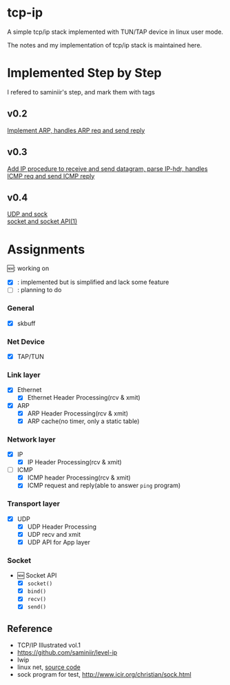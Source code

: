 # tcp-ip
A simple tcp/ip stack implemented with TUN/TAP device in linux user mode.

The notes and my implementation of tcp/ip stack is maintained here.

# Implemented Step by Step
I refered to saminiir's step, and mark them with tags 

## v0.2
[Implement ARP, handles ARP req and send reply](doc/2-arp.md) 

## v0.3
[Add IP procedure to receive and send datagram, parse IP-hdr, handles ICMP req and send ICMP reply](doc/3-iphdr-icmp.md)

## v0.4

[UDP and sock](doc/4-1-UDP-sock.md)  
[socket and socket API(1)](doc/4-2-socket-API-1.md)

# Assignments
:new:: working on  
- [x] : implemented but is simplified and lack some feature
- [ ] : planning to do
### General
- [x] skbuff
### Net Device
- [x] TAP/TUN
### Link layer
- [x] Ethernet
  - [x] Ethernet Header Processing(rcv & xmit)
- [x] ARP
  - [x] ARP Header Processing(rcv & xmit)
  - [x] ARP cache(no timer, only a static table)
### Network layer
- [x] IP
  - [x] IP Header Processing(rcv & xmit)
- [ ] ICMP
  - [x] ICMP header Processing(rcv & xmit)
  - [x] ICMP request and reply(able to answer `ping` program)
### Transport layer
- [x] UDP
  - [x] UDP Header Processing
  - [x] UDP recv and xmit
  - [x] UDP API for App layer
### Socket
- :new: Socket API
  - [x] `socket()`
  - [x] `bind()`
  - [x] `recv()`
  - [x] `send()`

## Reference
- TCP/IP Illustrated vol.1
- https://github.com/saminiir/level-ip
- lwip
- linux net, [source code](https://github.com/lkl/linux/tree/master/net)
- sock program for test, http://www.icir.org/christian/sock.html
